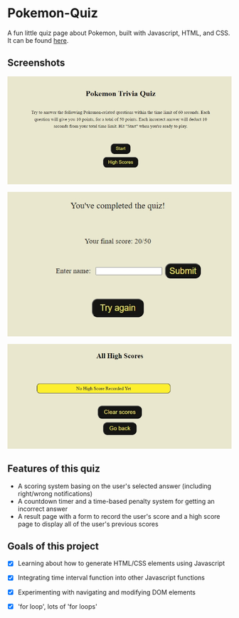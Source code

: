 # Pokemon-Quiz

A fun little quiz page about Pokemon, built with Javascript, HTML, and CSS.
It can be found [here](https://nganpham89.github.io/Pokemon-Quiz/).

## Screenshots

![StartPage](/assets/img/startpage.jpg)

![ResultPage](/assets/img/result.jpg)

![ScorePage](/assets/img/highscore.jpg)

## Features of this quiz

- A scoring system basing on the user's selected answer (including right/wrong notifications)
- A countdown timer and a time-based penalty system for getting an incorrect answer
- A result page with a form to record the user's score and a high score page to display all of the user's previous scores

## Goals of this project

- [x] Learning about how to generate HTML/CSS elements using Javascript
- [x] Integrating time interval function into other Javascript functions
- [x] Experimenting with navigating and modifying DOM elements
- [x] 'for loop', lots of 'for loops'

